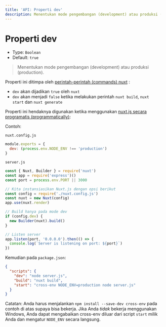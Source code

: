 ```yaml
---
title: 'API: Properti dev'
description: Menentukan mode pengembangan (development) atau produksi (production).
---
```


# Properti dev

- Type: `Boolean`
- Default: `true`

> Menentukan mode pengembangan (development) atau produksi (production).

Properti ini ditimpa oleh [perintah-perintah (commands) nuxt](/guide/commands) :

- `dev` akan dijadikan `true` oleh `nuxt`
- `dev` akan menjadi `false` ketika melakukan perintah `nuxt build`, `nuxt start` dan `nuxt generate`

Properti ini hendaknya digunakan ketika menggunakan [nuxt.js secara programatis (programmatically)](/api/nuxt):

Contoh:

`nuxt.config.js`

```js
module.exports = {
  dev: (process.env.NODE_ENV !== 'production')
}
```

`server.js`

```js
const { Nuxt, Builder } = require('nuxt')
const app = require('express')()
const port = process.env.PORT || 3000

// Kita instansiasikan Nuxt.js dengan opsi berikut
const config = require('./nuxt.config.js')
const nuxt = new Nuxt(config)
app.use(nuxt.render)

// Build hanya pada mode dev
if (config.dev) {
  new Builder(nuxt).build()
}

// Listen server
app.listen(port, '0.0.0.0').then(() => {
  console.log(`Server is listening on port: ${port}`)
})
```

Kemudian pada `package.json`:

```json
{
  "scripts": {
    "dev": "node server.js",
    "build": "nuxt build",
    "start": "cross-env NODE_ENV=production node server.js"
  }
}
```

Catatan: Anda harus menjalankan `npm install --save-dev cross-env` pada contoh di atas supaya bisa bekerja. Jika Anda *tidak* bekerja menggunakan Windows, Anda dapat mengabaikan cross-env diluar dari script `start` milik Anda dan mengatur `NODE_ENV` secara langsung.
